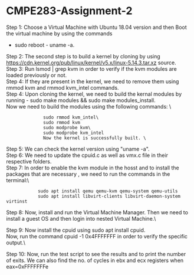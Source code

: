 # CMPE283-Assignment-2

   Step 1: Choose a Virtual Machine with Ubuntu 18.04 version and then Boot the virtual machine by using the commands 
   - sudo reboot - uname -a.
   
   Step 2: The second step is to build a kernel by cloning by using https://cdn.kernel.org/pub/linux/kernel/v5.x/linux-5.14.3.tar.xz source.\
   Step 3: Run lsmod | grep kvm in order to verify if the kvm modules are loaded previously or not.\
   Step 4: If they are present in the kernel, we need to remove them using rmmod kvm and rmmod kvm_intel commands.\
   Step 4: Upon cloning the kernel, we need to build the kernal modules by running - sudo make modules && sudo make modules_install.\
           Now we need to build the modules using the following commands: \
                
                  sudo rmmod kvm_intel\
                  sudo rmmod kvm
                  sudo modprobe kvm\
                  sudo modprobe kvm_intel
                  Now the kernel is successfully built. \
                 
   Step 5:  We can check the kernel version using "uname -a".\
   Step 6: We need to update the cpuid.c as well as vmx.c file in their respective folders.\
   Step 7: In order to enable the kvm module in the hosst and to install the packages that are necessary , we need to run the commands in the terminal:\
                
                sudo apt install qemu qemu-kvm qemu-system qemu-utils
                sudo apt install libvirt-clients libvirt-daemon-system virtinst

   Step 8: Now, install and run the Virtual Machine Manager. Then we need to install a guest OS and then login into nested Virtual Machine.\
  
   Step 9: Now install the cpuid using sudo apt install cpuid.\
          Now, run the command cpuid -1 0x4FFFFFFF in order to verify the specific output.\
           
   Step 10: Now, run the test script to see the results and to print the number of exits. We can also find the no. of cycles in ebx and ecx registers when             eax=0xFFFFFFFe
   
   
   
   
           
